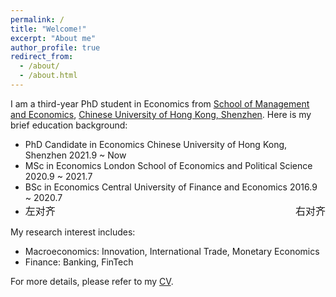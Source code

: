 ```yaml
---
permalink: /
title: "Welcome!"
excerpt: "About me"
author_profile: true
redirect_from: 
  - /about/
  - /about.html
---
```


I am a third-year PhD student in Economics from [School of Management and Economics](https://sme.cuhk.edu.cn/), [Chinese University of Hong Kong, Shenzhen](https://www.cuhk.edu.cn/zh-hans). Here is my brief education background:

* PhD Candidate in Economics  Chinese University of Hong Kong, Shenzhen  2021.9 ~ Now
* MSc in Economics  London School of Economics and Political Science  2020.9 ~ 2021.7 
* BSc in Economics  Central University of Finance and Economics  2016.9 ~ 2020.7 
* <div style="font-size:16px"><span style="float:right">右对齐</span>左对齐 </div>

My research interest includes:
* Macroeconomics: Innovation, International Trade, Monetary Economics
* Finance: Banking, FinTech

For more details, please refer to my [CV](../assets/Curriculum_Vitae.pdf).
